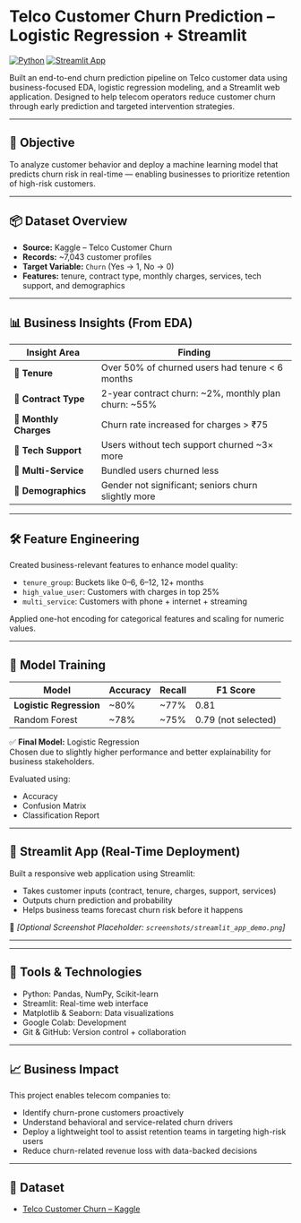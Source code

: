 # Telco Customer Churn Prediction – Logistic Regression + Streamlit

[![Python](https://img.shields.io/badge/Python-3.10-blue)](https://www.python.org/)
[![Streamlit App](https://img.shields.io/badge/Live-App-green)](https://churn-prediction-akwardhan.streamlit.app)

Built an end-to-end churn prediction pipeline on Telco customer data using business-focused EDA, logistic regression modeling, and a Streamlit web application. Designed to help telecom operators reduce customer churn through early prediction and targeted intervention strategies.

---

## 📌 Objective

To analyze customer behavior and deploy a machine learning model that predicts churn risk in real-time — enabling businesses to prioritize retention of high-risk customers.

---

## 📦 Dataset Overview

- **Source:** Kaggle – Telco Customer Churn  
- **Records:** ~7,043 customer profiles  
- **Target Variable:** `Churn` (Yes → 1, No → 0)  
- **Features:** tenure, contract type, monthly charges, services, tech support, and demographics

---

## 📊 Business Insights (From EDA)

| Insight Area | Finding |
|--------------|---------|
| 📆 **Tenure** | Over 50% of churned users had tenure < 6 months |
| 📄 **Contract Type** | 2-year contract churn: ~2%, monthly plan churn: ~55% |
| 💸 **Monthly Charges** | Churn rate increased for charges > ₹75 |
| 🧩 **Tech Support** | Users without tech support churned ~3× more |
| 🧠 **Multi-Service** | Bundled users churned less |
| 👥 **Demographics** | Gender not significant; seniors churn slightly more |

---

## 🛠️ Feature Engineering

Created business-relevant features to enhance model quality:

- `tenure_group`: Buckets like 0–6, 6–12, 12+ months
- `high_value_user`: Customers with charges in top 25%
- `multi_service`: Customers with phone + internet + streaming

Applied one-hot encoding for categorical features and scaling for numeric values.

---

## 🤖 Model Training

| Model | Accuracy | Recall | F1 Score |
|-------|----------|--------|----------|
| **Logistic Regression** | ~80% | ~77% | 0.81 |
| Random Forest | ~78% | ~75% | 0.79 (not selected)

✅ **Final Model:** Logistic Regression  
Chosen due to slightly higher performance and better explainability for business stakeholders.

Evaluated using:
- Accuracy
- Confusion Matrix  
- Classification Report

---

## 🚀 Streamlit App (Real-Time Deployment)

Built a responsive web application using Streamlit:
- Takes customer inputs (contract, tenure, charges, support, services)
- Outputs churn prediction and probability
- Helps business teams forecast churn risk before it happens

📸 _[Optional Screenshot Placeholder: `screenshots/streamlit_app_demo.png`]_

---


---

## 🧠 Tools & Technologies

- Python: Pandas, NumPy, Scikit-learn  
- Streamlit: Real-time web interface  
- Matplotlib & Seaborn: Data visualizations  
- Google Colab: Development  
- Git & GitHub: Version control + collaboration

---

## 📈 Business Impact

This project enables telecom companies to:
- Identify churn-prone customers proactively  
- Understand behavioral and service-related churn drivers  
- Deploy a lightweight tool to assist retention teams in targeting high-risk users  
- Reduce churn-related revenue loss with data-backed decisions

---

## 🔗 Dataset

- [Telco Customer Churn – Kaggle](https://www.kaggle.com/datasets/blastchar/telco-customer-churn)


